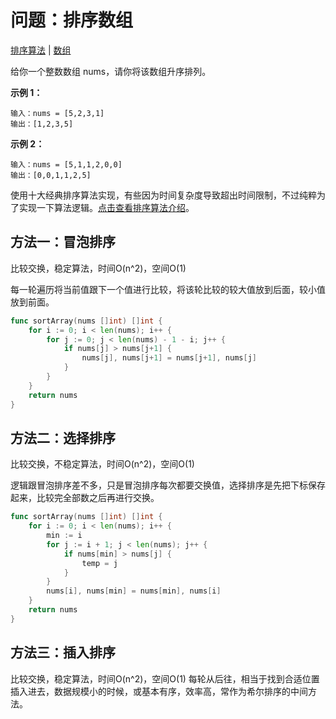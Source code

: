 # 问题：排序数组

[排序算法](/classify/algorithm/算法-排序) | [数组](/classify/algorithm/基础数据结构-数组)

给你一个整数数组 nums，请你将该数组升序排列。

**示例 1：**

```
输入：nums = [5,2,3,1]
输出：[1,2,3,5]
```

**示例 2：**

```
输入：nums = [5,1,1,2,0,0]
输出：[0,0,1,1,2,5]
```

使用十大经典排序算法实现，有些因为时间复杂度导致超出时间限制，不过纯粹为了实现一下算法逻辑。[点击查看排序算法介绍](/classify/algorithm/concept/算法-排序算法)。

## 方法一：冒泡排序

比较交换，稳定算法，时间O(n^2)，空间O(1) 

每一轮遍历将当前值跟下一个值进行比较，将该轮比较的较大值放到后面，较小值放到前面。

```go
func sortArray(nums []int) []int {
    for i := 0; i < len(nums); i++ {
        for j := 0; j < len(nums) - 1 - i; j++ {
            if nums[j] > nums[j+1] {
                nums[j], nums[j+1] = nums[j+1], nums[j]
            }
        }
    }
    return nums
}
```

## 方法二：选择排序

比较交换，不稳定算法，时间O(n^2)，空间O(1)

逻辑跟冒泡排序差不多，只是冒泡排序每次都要交换值，选择排序是先把下标保存起来，比较完全部数之后再进行交换。

```go
func sortArray(nums []int) []int {
    for i := 0; i < len(nums); i++ {
        min := i
        for j := i + 1; j < len(nums); j++ {
            if nums[min] > nums[j] {
                temp = j
            }
        }
        nums[i], nums[min] = nums[min], nums[i]
    }
    return nums
}
```

## 方法三：插入排序

比较交换，稳定算法，时间O(n^2)，空间O(1)
每轮从后往，相当于找到合适位置插入进去，数据规模小的时候，或基本有序，效率高，常作为希尔排序的中间方法。
